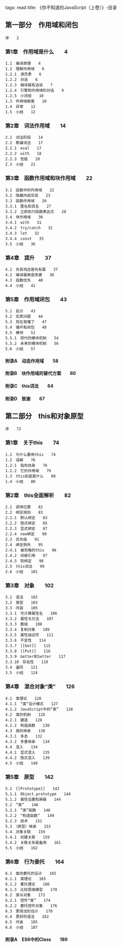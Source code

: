tags: read
title: 《你不知道的JavaScript（上卷）》-目录

## 第一部分　作用域和闭包

	序　　2

### 第1章　作用域是什么　　4

	1.1　编译原理　　4
	1.2　理解作用域　　6
	1.2.1　演员表　　6
	1.2.2　对话　　6
	1.2.3　编译器有话说　　7
	1.2.4　引擎和作用域的对话　　9
	1.2.5　小测验　　10
	1.3　作用域嵌套　　10
	1.4　异常　　12
	1.5　小结　　12

### 第2章　词法作用域　　14

	2.1　词法阶段　　14
	2.2　欺骗词法　　17
	2.2.1　eval　　17
	2.2.2　with　　18
	2.2.3　性能　　20
	2.3　小结　　21

### 第3章　函数作用域和块作用域　　22

	3.1　函数中的作用域　　22
	3.2　隐藏内部实现　　23
	3.3　函数作用域　　26
	3.3.1　匿名和具名　　27
	3.3.2　立即执行函数表达式　　28
	3.4　块作用域　　30
	3.4.1　with　　31
	3.4.2　try/catch　　31
	3.4.3　let　　32
	3.4.4　const　　35
	3.5　小结　　36

### 第4章　提升　　37

	4.1　先有鸡还是先有蛋　　37
	4.2　编译器再度来袭　　38
	4.3　函数优先　　40
	4.4　小结　　41

### 第5章　作用域闭包　　43

	5.1　启示　　43
	5.2　实质问题　　44
	5.3　现在我懂了　　47
	5.4　循环和闭包　　48
	5.5　模块　　51
	5.5.1　现代的模块机制　　54
	5.5.2　未来的模块机制　　56
	5.6　小结　　57

#### 附录A　动态作用域　　58

#### 附录B　块作用域的替代方案　　60

#### 附录C　this词法　　64

#### 附录D　致谢　　67

## 第二部分　this和对象原型

	序　　72

### 第1章　关于this　　74

	1.1　为什么要用this　　74
	1.2　误解　　76
	1.2.1　指向自身　　76
	1.2.2　它的作用域　　79
	1.3　this到底是什么　　80
	1.4　小结　　80

### 第2章　this全面解析　　82

	2.1　调用位置　　82
	2.2　绑定规则　　83
	2.2.1　默认绑定　　83
	2.2.2　隐式绑定　　85
	2.2.3　显式绑定　　87
	2.2.4　new绑定　　90
	2.3　优先级　　91
	2.4　绑定例外　　95
	2.4.1　被忽略的this　　96
	2.4.2　间接引用　　97
	2.4.3　软绑定　　98
	2.5　this词法　　99
	2.6　小结　　101

### 第3章　对象　　102

	3.1　语法　　102
	3.2　类型　　103
	3.3　内容　　105
	3.3.1　可计算属性名　　106
	3.3.2　属性与方法　　107
	3.3.3　数组　　108
	3.3.4　复制对象　　109
	3.3.5　属性描述符　　111
	3.3.6　不变性　　114
	3.3.7　[[Get]]　　115
	3.3.8　[[Put]]　　116
	3.3.9　Getter和Setter　　117
	3.3.10　存在性　　119
	3.4　遍历　　121
	3.5　小结　　124

### 第4章　混合对象“类”　　126

	4.1　类理论　　126
	4.1.1　“类”设计模式　　127
	4.1.2　JavaScript中的“类”　　128
	4.2　类的机制　　128
	4.2.1　建造　　128
	4.2.2　构造函数　　130
	4.3　类的继承　　130
	4.3.1　多态　　132
	4.3.2　多重继承　　134
	4.4　混入　　134
	4.4.1　显式混入　　135
	4.4.2　隐式混入　　139
	4.5　小结　　140

### 第5章　原型　　142

	5.1　[[Prototype]]　　142
	5.1.1　Object.prototype　　144
	5.1.2　属性设置和屏蔽　　144
	5.2　“类”　　146
	5.2.1　“类”函数　　146
	5.2.2　“构造函数”　　149
	5.2.3　技术　　151
	5.3　（原型）继承　　153
	5.4　对象关联　　159
	5.4.1　创建关联　　159
	5.4.2　关联关系是备用　　161
	5.5　小结　　162

### 第6章　行为委托　　164

	6.1　面向委托的设计　　165
	6.1.1　类理论　　165
	6.1.2　委托理论　　166
	6.1.3　比较思维模型　　170
	6.2　类与对象　　173
	6.2.1　控件“类”　　174
	6.2.2　委托控件对象　　176
	6.3　更简洁的设计　　178
	6.4　更好的语法　　182
	6.5　内省　　185
	6.6　小结　　187

#### 附录A　ES6中的Class　　189 
